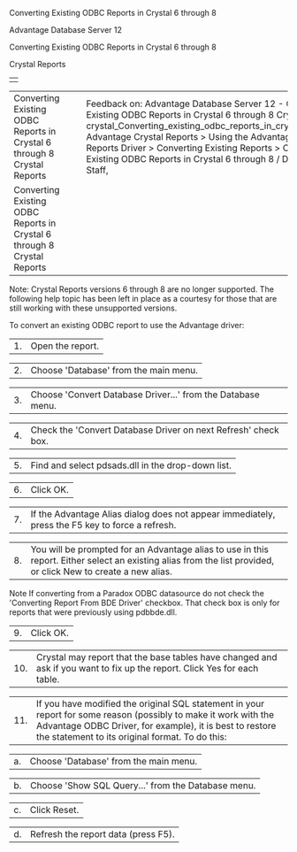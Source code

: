 Converting Existing ODBC Reports in Crystal 6 through 8




Advantage Database Server 12  

Converting Existing ODBC Reports in Crystal 6 through 8

Crystal Reports

|  |
| --- |
|  |

|  |  |  |  |  |
| --- | --- | --- | --- | --- |
| Converting Existing ODBC Reports in Crystal 6 through 8  Crystal Reports |  |  | Feedback on: Advantage Database Server 12 - Converting Existing ODBC Reports in Crystal 6 through 8 Crystal Reports crystal\_Converting\_existing\_odbc\_reports\_in\_crystal\_6\_through\_8 Advantage Crystal Reports > Using the Advantage Crystal Reports Driver > Converting Existing Reports > Converting Existing ODBC Reports in Crystal 6 through 8 / Dear Support Staff, |  |
| Converting Existing ODBC Reports in Crystal 6 through 8  Crystal Reports |  |  |  |  |

Note: Crystal Reports versions 6 through 8 are no longer supported. The following help topic has been left in place as a courtesy for those that are still working with these unsupported versions.

To convert an existing ODBC report to use the Advantage driver:

|  |  |
| --- | --- |
| 1. | Open the report. |

|  |  |
| --- | --- |
| 2. | Choose 'Database' from the main menu. |

|  |  |
| --- | --- |
| 3. | Choose 'Convert Database Driver...' from the Database menu. |

|  |  |
| --- | --- |
| 4. | Check the 'Convert Database Driver on next Refresh' check box. |

|  |  |
| --- | --- |
| 5. | Find and select pdsads.dll in the drop-down list. |

|  |  |
| --- | --- |
| 6. | Click OK. |

|  |  |
| --- | --- |
| 7. | If the Advantage Alias dialog does not appear immediately, press the F5 key to force a refresh. |

|  |  |
| --- | --- |
| 8. | You will be prompted for an Advantage alias to use in this report. Either select an existing alias from the list provided, or click New to create a new alias. |

Note If converting from a Paradox ODBC datasource do not check the 'Converting Report From BDE Driver' checkbox. That check box is only for reports that were previously using pdbbde.dll.

|  |  |
| --- | --- |
| 9. | Click OK. |

|  |  |
| --- | --- |
| 10. | Crystal may report that the base tables have changed and ask if you want to fix up the report. Click Yes for each table. |

|  |  |
| --- | --- |
| 11. | If you have modified the original SQL statement in your report for some reason (possibly to make it work with the Advantage ODBC Driver, for example), it is best to restore the statement to its original format. To do this: |

|  |  |
| --- | --- |
| a. | Choose 'Database' from the main menu. |

|  |  |
| --- | --- |
| b. | Choose 'Show SQL Query...' from the Database menu. |

|  |  |
| --- | --- |
| c. | Click Reset. |

|  |  |
| --- | --- |
| d. | Refresh the report data (press F5). |